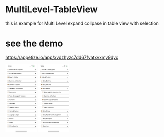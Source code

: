 # MultiLevel-TableView

this is example for Multi Level expand collpase in table view with selection 

# see the demo
  https://appetize.io/app/xvdzhyzc7dd67fvatxvxmy9dyc
<p float="left">
  <img src="Screenshot1.png" width="100" />
  <img src="Screenshot2.png" width="100" /> 
</p>

